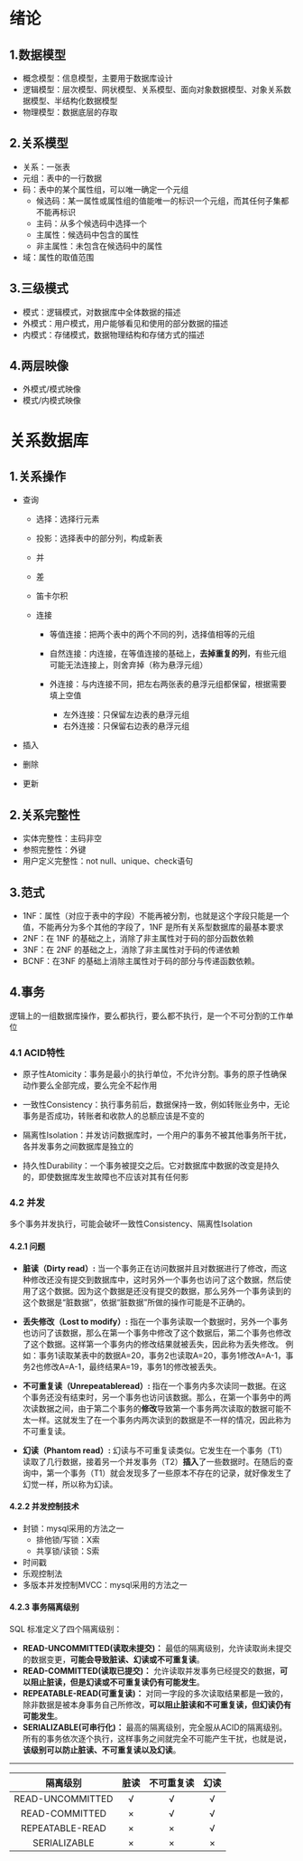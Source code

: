 # 绪论

## 1.数据模型

- 概念模型：信息模型，主要用于数据库设计
- 逻辑模型：层次模型、网状模型、关系模型、面向对象数据模型、对象关系数据模型、半结构化数据模型
- 物理模型：数据底层的存取



## 2.关系模型

- 关系：一张表
- 元组：表中的一行数据
- 码：表中的某个属性组，可以唯一确定一个元组
  - 候选码：某一属性或属性组的值能唯一的标识一个元组，而其任何子集都不能再标识
  - 主码：从多个候选码中选择一个
  - 主属性：候选码中包含的属性
  - 非主属性：未包含在候选码中的属性
- 域：属性的取值范围



## 3.三级模式

- 模式：逻辑模式，对数据库中全体数据的描述
- 外模式：用户模式，用户能够看见和使用的部分数据的描述
- 内模式：存储模式，数据物理结构和存储方式的描述



## 4.两层映像

- 外模式/模式映像
- 模式/内模式映像



# 关系数据库

## 1.关系操作

- 查询

  - 选择：选择行元素

  - 投影：选择表中的部分列，构成新表

  - 并

  - 差

  - 笛卡尔积

  - 连接

    - 等值连接：把两个表中的两个不同的列，选择值相等的元组

    - 自然连接：内连接，在等值连接的基础上，**去掉重复的列**，有些元组可能无法连接上，则舍弃掉（称为悬浮元组）
    - 外连接：与内连接不同，把左右两张表的悬浮元组都保留，根据需要填上空值
      - 左外连接：只保留左边表的悬浮元组
      - 右外连接：只保留右边表的悬浮元组

- 插入

- 删除

- 更新



## 2.关系完整性

- 实体完整性：主码非空
- 参照完整性：外键
- 用户定义完整性：not null、unique、check语句





## 3.范式

- 1NF：属性（对应于表中的字段）不能再被分割，也就是这个字段只能是一个值，不能再分为多个其他的字段了，1NF 是所有关系型数据库的最基本要求
- 2NF：在 1NF 的基础之上，消除了非主属性对于码的部分函数依赖
- 3NF：在 2NF 的基础之上，消除了非主属性对于码的传递依赖
- BCNF：在3NF 的基础上消除主属性对于码的部分与传递函数依赖。



## 4.事务

逻辑上的一组数据库操作，要么都执行，要么都不执行，是一个不可分割的工作单位

### 4.1 ACID特性

- 原子性Atomicity：事务是最小的执行单位，不允许分割。事务的原子性确保动作要么全部完成，要么完全不起作用

- 一致性Consistency：执行事务前后，数据保持一致，例如转账业务中，无论事务是否成功，转账者和收款人的总额应该是不变的

- 隔离性Isolation：并发访问数据库时，一个用户的事务不被其他事务所干扰，各并发事务之间数据库是独立的

- 持久性Durability：一个事务被提交之后。它对数据库中数据的改变是持久的，即使数据库发生故障也不应该对其有任何影



### 4.2 并发

多个事务并发执行，可能会破坏一致性Consistency、隔离性Isolation

#### 4.2.1 问题

- **脏读（Dirty read）:** 当一个事务正在访问数据并且对数据进行了修改，而这种修改还没有提交到数据库中，这时另外一个事务也访问了这个数据，然后使用了这个数据。因为这个数据是还没有提交的数据，那么另外一个事务读到的这个数据是“脏数据”，依据“脏数据”所做的操作可能是不正确的。

- **丢失修改（Lost to modify）:** 指在一个事务读取一个数据时，另外一个事务也访问了该数据，那么在第一个事务中修改了这个数据后，第二个事务也修改了这个数据。这样第一个事务内的修改结果就被丢失，因此称为丢失修改。	例如：事务1读取某表中的数据A=20，事务2也读取A=20，事务1修改A=A-1，事务2也修改A=A-1，最终结果A=19，事务1的修改被丢失。

- **不可重复读（Unrepeatableread）:** 指在一个事务内多次读同一数据。在这个事务还没有结束时，另一个事务也访问该数据。那么，在第一个事务中的两次读数据之间，由于第二个事务的**修改**导致第一个事务两次读取的数据可能不太一样。这就发生了在一个事务内两次读到的数据是不一样的情况，因此称为不可重复读。

- **幻读（Phantom read）:** 幻读与不可重复读类似。它发生在一个事务（T1）读取了几行数据，接着另一个并发事务（T2）**插入**了一些数据时。在随后的查询中，第一个事务（T1）就会发现多了一些原本不存在的记录，就好像发生了幻觉一样，所以称为幻读。



#### 4.2.2 并发控制技术

- 封锁：mysql采用的方法之一
  - 排他锁/写锁：X索
  - 共享锁/读锁：S索
- 时间戳
- 乐观控制法
- 多版本并发控制MVCC：mysql采用的方法之一



#### 4.2.3 事务隔离级别

SQL 标准定义了四个隔离级别：

- **READ-UNCOMMITTED(读取未提交)：** 最低的隔离级别，允许读取尚未提交的数据变更，**可能会导致脏读、幻读或不可重复读**。
- **READ-COMMITTED(读取已提交)：** 允许读取并发事务已经提交的数据，**可以阻止脏读，但是幻读或不可重复读仍有可能发生**。
- **REPEATABLE-READ(可重复读)：**  对同一字段的多次读取结果都是一致的，除非数据是被本身事务自己所修改，**可以阻止脏读和不可重复读，但幻读仍有可能发生**。
- **SERIALIZABLE(可串行化)：** 最高的隔离级别，完全服从ACID的隔离级别。所有的事务依次逐个执行，这样事务之间就完全不可能产生干扰，也就是说，**该级别可以防止脏读、不可重复读以及幻读**。

------

|     隔离级别     | 脏读 | 不可重复读 | 幻读 |
| :--------------: | :--: | :--------: | :--: |
| READ-UNCOMMITTED |  √   |     √      |  √   |
|  READ-COMMITTED  |  ×   |     √      |  √   |
| REPEATABLE-READ  |  ×   |     ×      |  √   |
|   SERIALIZABLE   |  ×   |     ×      |  ×   |